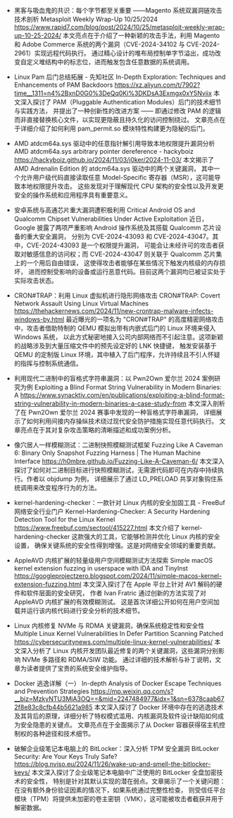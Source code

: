 - 黑客与吸血鬼的共识：每个字节都至关重要 ——Magento 系统双漏洞链攻击技术剖析
Metasploit Weekly Wrap-Up 10/25/2024
https://www.rapid7.com/blog/post/2024/10/25/metasploit-weekly-wrap-up-10-25-2024/
本文亮点在于介绍了一种新颖的攻击手法，利用 Magento 和 Adobe Commerce 系统的两个漏洞（CVE-2024-34102 与 CVE-2024-2961）实现远程代码执行。
通过精心设计的堆布局控制单字节溢出，成功改变自定义堆结构中的标志位，进而触发包含任意数据的系统调用。

- Linux Pam 后门总结拓展 - 先知社区
In-Depth Exploration: Techniques and Enhancements of PAM Backdoors
https://xz.aliyun.com/t/7902?time__1311=n4%2BxnD0G0%3DeQq0Ki%3DKDsA3Exmgx0xY5Nviix
本文深入探讨了 PAM（Pluggable Authentication Modules）后门的技术细节与实践方法，
并提出了一种创新性的改进方案 —— 即通过修改 PAM 的逻辑而非直接替换核心文件，以实现更隐蔽且持久化的访问控制绕过。
文章亮点在于详细介绍了如何利用 pam_permit.so 模块特性构建更为隐秘的后门。

- AMD atdcm64a.sys 驱动中的任意指针解引用导致本地权限提升漏洞分析
AMD atdcm64a.sys arbitrary pointer dereference - hackyboiz
https://hackyboiz.github.io/2024/11/03/j0ker/2024-11-03/
本文揭示了 AMD Adrenalin Edition 的 atdcm64a.sys 驱动中的两个关键漏洞，
其中一个允许用户级代码直接读取任意 Model-Specific 寄存器（MSR），这可能导致本地权限提升攻击。
这些发现对于理解现代 CPU 架构的安全性以及开发更安全的操作系统和应用程序具有重要意义。

- 安卓系统与高通芯片重大漏洞遭积极利用
Critical Android OS and Qualcomm Chipset Vulnerabilities Under Active Exploitation
近日，Google 披露了两项严重影响 Android 操作系统及其搭载 Qualcomm 芯片设备的重大安全漏洞，
分别为 CVE-2024-43093 和 CVE-2024-43047。其中，CVE-2024-43093 是一个权限提升漏洞，
可能会让未经许可的攻击者获取对敏感信息的访问权；而 CVE-2024-43047 则关联于 Qualcomm 芯片集上的一个用后自由错误，
这使得攻击者能够在某些情况下触发内核级的内存损坏，
进而控制受影响的设备或运行恶意代码。目前这两个漏洞均已被证实处于实际攻击状态。

- CRON#TRAP：利用 Linux 虚拟机进行隐形网络攻击
CRON#TRAP: Covert Network Assault Using Linux Virtual Machines
https://thehackernews.com/2024/11/new-crontrap-malware-infects-windows-by.html
最近曝光的一项名为 "CRON#TRAP" 的高度精密网络攻击中，攻击者借助特制的 QEMU 模拟出带有内嵌式后门的 Linux 环境来侵入 Windows 系统，
以此方式秘密地接入公司内部网络而不引起注意。这项新颖的战略涉及到大量压缩文件中的预先设定好的 LNK 快捷键，
触发安装基于 QEMU 的定制版 Linux 环境，其中植入了后门程序，允许持续且不引人怀疑的指挥与控制系统通信。

- 利用现代二进制中的盲格式字符串漏洞：以 Pwn2Own 爱尔兰 2024 案例研究为例
Exploiting a Blind Format String Vulnerability in Modern Binaries: A
https://www.synacktiv.com/en/publications/exploiting-a-blind-format-string-vulnerability-in-modern-binaries-a-case-study-from
本文深入剖析了在 Pwn2Own 爱尔兰 2024 赛事中发现的一种盲格式字符串漏洞，
详细展示了如何利用间接内存操纵技术绕过现代安全防护措施实现任意代码执行。
文章亮点在于其对复杂攻击策略的清晰描述和成功案例分析。

- 像穴居人一样模糊测试：二进制快照模糊测试框架
Fuzzing Like A Caveman 6: Binary Only Snapshot Fuzzing Harness | The Human Machine Interface
https://h0mbre.github.io/Fuzzing-Like-A-Caveman-6/
本文深入探讨了如何对二进制目标进行快照模糊测试，无需源代码即可在内存中持续执行。作者以 objdump 为例，
详细展示了通过 LD_PRELOAD 共享对象钩住系统调用来改变程序行为的方法。

- kernel-hardening-checker：一款针对 Linux 内核的安全加固工具 - FreeBuf 网络安全行业门户
Kernel-Hardening-Checker: A Security Hardening Detection Tool for the Linux Kernel
https://www.freebuf.com/sectool/415227.html
本文介绍了 kernel-hardening-checker 这款强大的工具，它能够检测并优化 Linux 内核的安全设置，
确保关键系统的安全性得到增强。这是对网络安全领域的重要贡献。

- AppleAVD 内核扩展的轻量级用户空间模糊测试方法探索
Simple macOS kernel extension fuzzing in userspace with IDA and TinyInst
https://googleprojectzero.blogspot.com/2024/11/simple-macos-kernel-extension-fuzzing.html
本文深入探讨了在 Apple 平台上针对 AV1 解码的硬件和软件层面的安全研究，
作者 Ivan Fratric 通过创新的方法实现了对 AppleAVD 内核扩展的有效模糊测试。
这是首次详细公开如何在用户空间加载并运行该内核代码进行安全分析的技术细节。

- Linux 内核修复 NVMe 与 RDMA 关键漏洞，确保系统稳定性和安全性
Multiple Linux Kernel Vulnerabilities In Defer Partition Scanning Patched
https://cybersecuritynews.com/multiple-linux-kernel-vulnerabilities/
本文深入分析了 Linux 内核开发团队最近修复的两个关键漏洞，这些漏洞分别影响 NVMe 多路径和 RDMA/SIW 功能。
通过详细的技术解析与补丁说明，文章为读者提供了宝贵的系统安全维护指导。

- Docker 逃逸详解（一）
In-depth Analysis of Docker Escape Techniques and Prevention Strategies
https://mp.weixin.qq.com/s?__biz=MzkyNTU3MjA3OQ==&mid=2247484977&idx=1&sn=6378caab672f8e83c8cfb44b5621a985
本文深入探讨了 Docker 环境中存在的逃逸技术及其背后的原理，详细分析了特权模式滥用、内核漏洞及软件设计缺陷如何成为安全隐患的关键点。
文章亮点在于全面揭示了从 Docker 容器获得宿主机控制权的各种途径和技术细节。

- 破解企业级笔记本电脑上的 BitLocker：深入分析 TPM 安全漏洞
BitLocker Security: Are Your Keys Truly Safe?
https://blog.nviso.eu/2024/11/26/wake-up-and-smell-the-bitlocker-keys/
本文深入探讨了企业级笔记本电脑中广泛使用的 BitLocker 全盘加密技术的安全性，
特别是针对其默认实现的潜在弱点。文章揭示了一个关键问题：在没有额外身份验证因素的情况下，如果系统通过完整性检查，
则受信任平台模块（TPM）将提供未加密的卷主密钥（VMK），这可能被攻击者截获并用于解密数据。
